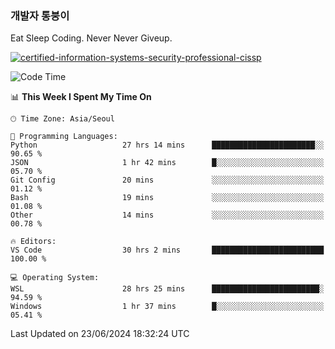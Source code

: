 ### 개발자 통붕이
Eat Sleep Coding.
Never Never Giveup.

[![certified-information-systems-security-professional-cissp](https://user-images.githubusercontent.com/44606727/157613689-acd84ec6-5f8f-4e79-89d9-a8d51f033634.png)](https://www.credly.com/badges/f394a010-85a0-450b-9136-8043af01d71c/public_url)

<!--START_SECTION:waka-->
![Code Time](http://img.shields.io/badge/Code%20Time-3%2C116%20hrs%2053%20mins-blue)

📊 **This Week I Spent My Time On** 

```text
🕑︎ Time Zone: Asia/Seoul

💬 Programming Languages: 
Python                   27 hrs 14 mins      ███████████████████████░░   90.65 % 
JSON                     1 hr 42 mins        █░░░░░░░░░░░░░░░░░░░░░░░░   05.70 % 
Git Config               20 mins             ░░░░░░░░░░░░░░░░░░░░░░░░░   01.12 % 
Bash                     19 mins             ░░░░░░░░░░░░░░░░░░░░░░░░░   01.08 % 
Other                    14 mins             ░░░░░░░░░░░░░░░░░░░░░░░░░   00.78 % 

🔥 Editors: 
VS Code                  30 hrs 2 mins       █████████████████████████   100.00 % 

💻 Operating System: 
WSL                      28 hrs 25 mins      ████████████████████████░   94.59 % 
Windows                  1 hr 37 mins        █░░░░░░░░░░░░░░░░░░░░░░░░   05.41 % 
```


 Last Updated on 23/06/2024 18:32:24 UTC
<!--END_SECTION:waka-->
